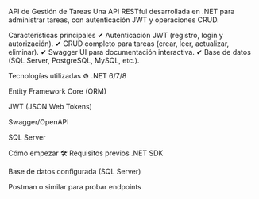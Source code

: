 API de Gestión de Tareas 
Una API RESTful desarrollada en .NET para administrar tareas, con autenticación JWT y operaciones CRUD.

Características principales 
✔ Autenticación JWT (registro, login y autorización).
✔ CRUD completo para tareas (crear, leer, actualizar, eliminar).
✔ Swagger UI para documentación interactiva.
✔ Base de datos (SQL Server, PostgreSQL, MySQL, etc.).

Tecnologías utilizadas ⚙️
.NET 6/7/8

Entity Framework Core (ORM)

JWT (JSON Web Tokens)

Swagger/OpenAPI

SQL Server 

Cómo empezar 🛠️
Requisitos previos
.NET SDK

Base de datos configurada (SQL Server)

Postman o similar para probar endpoints
